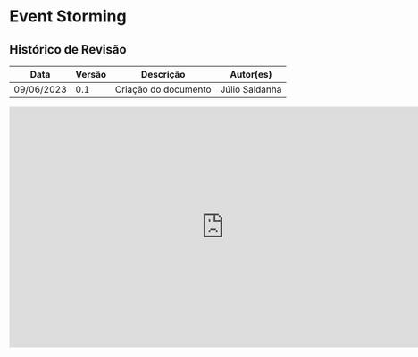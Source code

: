 # Event Storming

## Histórico de Revisão

| Data       | Versão | Descrição            | Autor(es)         |
| ---------- | ------ | -------------------- | ----------------- |
| 09/06/2023 | 0.1    | Criação do documento | Júlio Saldanha    |


<iframe width="768" height="432" src="https://miro.com/app/live-embed/uXjVMJ0D6kg=/?moveToViewport=6543,9417,4551,2788&embedId=398938411889" frameborder="0" scrolling="no" allow="fullscreen; clipboard-read; clipboard-write" allowfullscreen></iframe>